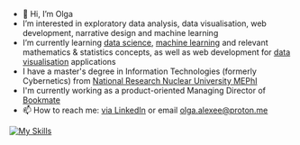 - 👋 Hi, I’m Olga
- I’m interested in exploratory data analysis, data visualisation, web development, narrative design and machine learning
- I’m currently learning <a href="https://www.ibm.com/topics/data-science#:~:text=Data%20science%20combines%20math%20and,decision%20making%20and%20strategic%20planning">data science</a>, <a href="https://www.ibm.com/topics/machine-learning">machine learning</a> and relevant mathematics & statistics concepts, as well as web development for <a href="https://www.ibm.com/topics/data-visualization">data visualisation</a> applications
- I have a master's degree in Information Technologies (formerly Cybernetics) from <a href="https://en.wikipedia.org/wiki/Moscow_Engineering_Physics_Institute">National Research Nuclear University MEPhI</a>
- I'm currently working as a product-oriented Managing Director of <a href="https://bookmate.com">Bookmate</a>
- 📫 How to reach me: [via LinkedIn](https://www.linkedin.com/in/gaiaengineer/) or email olga.alexee@proton.me

[![My Skills](https://skillicons.dev/icons?i=html,css,js,py,webflow,visualstudio,vscode)](https://skillicons.dev)

<!---
olgaalexee/olgaalexee is a ✨ special ✨ repository because its `README.md` (this file) appears on your GitHub profile.
You can click the Preview link to take a look at your changes.
--->
